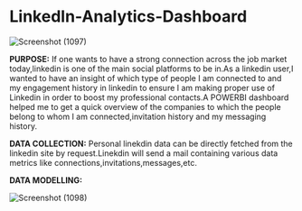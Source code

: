 # Linkedln-Analytics-Dashboard


![Screenshot (1097)](https://user-images.githubusercontent.com/42120187/156976346-172c6959-c860-4b3d-916d-6d0887f3e2d0.png)




















**PURPOSE:**
If one wants to have a strong connection across the job market today,linkedin is one of the main social platforms to be in.As a linkedin user,I wanted to have an insight of which type of people I am connected to and my engagement history in linkedin to ensure I am making proper use of Linkedin in order to boost my professional contacts.A POWERBI dashboard helped me to get a quick overview of the companies to which the people belong to whom I am connected,invitation history and my messaging history.

**DATA COLLECTION:**
Personal linekdin data can be directly fetched from the linkedin site by request.Linekdin will send a mail containing various data metrics like connections,invitations,messages,etc.

**DATA MODELLING:**

![Screenshot (1098)](https://user-images.githubusercontent.com/42120187/156977543-1d5d0ee5-8ff4-466b-85d4-3ca96d36f272.png)

